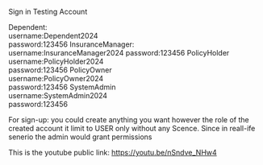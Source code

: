 Sign in Testing Account

Dependent:                
username:Dependent2024       
password:123456
InsuranceManager:         
username:InsuranceManager2024
password:123456
PolicyHolder              
username:PolicyHolder2024        
password:123456
PolicyOwner               
username:PolicyOwner2024         
password:123456
SystemAdmin               
username:SystemAdmin2024         
password:123456

For sign-up: 
you could create anything you want however the role of the created account it limit to USER only without any Scence. Since in reall-ife senerio the admin would grant permissions

This is the youtube public link: https://youtu.be/nSndve_NHw4
